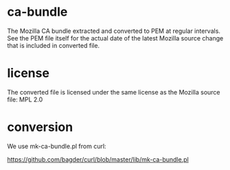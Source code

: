 ca-bundle
=========

The Mozilla CA bundle extracted and converted to PEM at regular intervals. See
the PEM file itself for the actual date of the latest Mozilla source change
that is included in converted file.

license
=======

The converted file is licensed under the same license as the Mozilla source
file: MPL 2.0

conversion
==========
We use mk-ca-bundle.pl from curl:

  https://github.com/bagder/curl/blob/master/lib/mk-ca-bundle.pl
